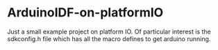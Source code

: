 # ArduinoIDF-on-platformIO

Just a small example project on platform IO. Of particular interest is the sdkconfig.h file which has all the macro defines to get arduino running.
